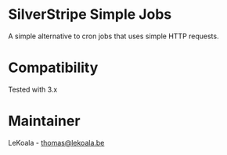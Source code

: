 SilverStripe Simple Jobs
==================
A simple alternative to cron jobs that uses simple HTTP requests.

Compatibility
==================
Tested with 3.x

Maintainer
==================
LeKoala - thomas@lekoala.be